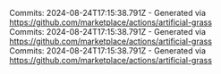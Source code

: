 Commits: 2024-08-24T17:15:38.791Z - Generated via https://github.com/marketplace/actions/artificial-grass
<br>
Commits: 2024-08-24T17:15:38.791Z - Generated via https://github.com/marketplace/actions/artificial-grass
<br>
Commits: 2024-08-24T17:15:38.791Z - Generated via https://github.com/marketplace/actions/artificial-grass
<br>
